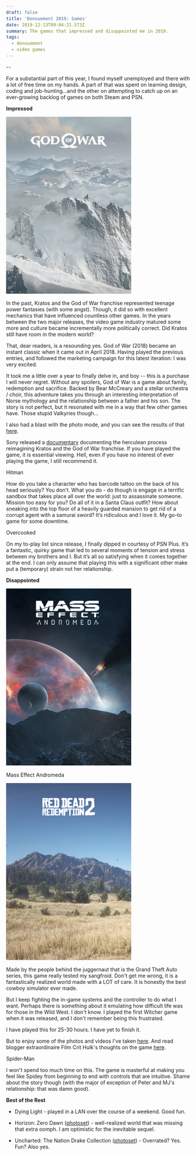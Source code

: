 ```yaml
---
draft: false
title: 'Denouement 2019: Games'
date: 2019-12-13T09:04:21.573Z
summary: The games that impressed and disappointed me in 2019.
tags:
  - denouement
  - video games
---
```

\--

For a substantial part of this year, I found myself unemployed and there with a lot of free time on my hands. A part of that was spent on learning design, coding and job-hunting...and the other on attempting to catch up on an ever-growing backlog of games on both Steam and PSN.

**Impressed**

![gow_snowy_mountain](/static/img/god-of-war-ps4-.png "God of War")

 In the past, Kratos and the God of War franchise represented teenage power fantasies (with some angst). Though, it did so with excellent mechanics that have influenced countless other games. In the years between the two major releases, the video game industry matured some more and culture became incrementally more politically correct. Did Kratos still have room in the modern world?

That, dear readers, is a resounding yes. God of War (2018) became an instant classic when it came out in April 2018. Having played the previous entries, and followed the marketing campaign for this latest iteration: I was very excited.

It took me a little over a year to finally delve in, and boy -- this is a purchase I will never regret. Without any spoilers, God of War is a game about family, redemption and sacrifice. Backed by Bear McCreary and a stellar orchestra / choir, this adventure takes you through an interesting interpretation of Norse mythology and the relationship between a father and his son. The story is not perfect, but it resonated with me in a way that few other games have. Those stupid Valkyries though…

I also had a blast with the photo mode, and you can see the results of that [here](https://iamedson.com/god-of-war). 

Sony released a [documentary](https://www.youtube.com/watch?v=ra_R-K_IoUc) documenting the herculean process  reimagining Kratos and the God of War franchise. If you have played the game, it is essential viewing. Hell, even if you have no interest of ever playing the game, I still recommend it.

Hitman



How do you take a character who has barcode tattoo on the back of his head seriously? You don’t. What you do - do though is engage in a terrific sandbox that takes place all over the world: just to assassinate someone. Mission too easy for you? Do all of it in a Santa Claus outfit? How about sneaking into the top floor of a heavily guarded mansion to get rid of a corrupt agent with a samurai sword? It’s ridiculous and I love it. My go-to game for some downtime.

Overcooked

On my to-play list since release, I finally dipped in courtesy of PSN Plus. It’s a fantastic, quirky game that led to several moments of tension and stress between my brothers and I. But it’s all so satisfying when it comes together at the end. I can only assume that playing this with a significant other make put a (temporary) strain not her relationship.

**Disappointed**

![mea_planet](/static/img/mass-effect-andromeda.png "Mass Effect: Andromeda")

Mass Effect Andromeda

![rdr2_wildwest](/static/img/red-dead-redemption-2.png "Red Dead Redemption 2")

Made by the people behind the juggernaut that is the Grand Theft Auto series, this game really tested my sangfroid. Don't get me wrong, it is a fantastically realized world made with a LOT of care. It is honestly the best cowboy simulator ever made.

But I keep fighting the in-game systems and the controller to do what I want. Perhaps there is something about it emulating how difficult life was for those in the Wild West. I don't know. I played the first Witcher game when it was released, and I don't remember being this frustrated.

I have played this for 25-30 hours. I have yet to finish it.

But to enjoy some of the photos and videos I've taken [here](https://iamedson.com/red-dead). And read blogger extraordinaire Film Crit Hulk's thoughts on the game [here](https://www.polygon.com/2019/4/22/18298277/red-dead-redemption-2-pc-review-rdr2-story-design-criticism).

Spider-Man

I won't spend too much time on this. The game is masterful at making you feel like Spidey from beginning to end with controls that are intuitive. Shame about the story though (with the major of exception of Peter and MJ's relationship: that was damn good).

**Best of the Rest**

* Dying Light - played in a LAN over the course of a weekend. Good fun.



* Horizon: Zero Dawn ([photoset](https://iamedson.com/horizon)) - well-realized world that was missing that extra oomph. I am optimistic for the inevitable sequel.



* Uncharted: The Nation Drake Collection ([photoset](https://iamedson.com/uncharted)) - Overrated? Yes. Fun? Also yes.
